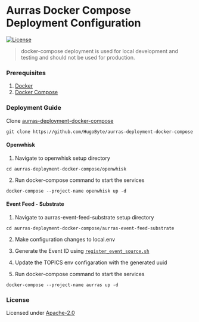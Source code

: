 <!--
#
# Licensed to the Apache Software Foundation (ASF) under one or more
# contributor license agreements.  See the NOTICE file distributed with
# this work for additional information regarding copyright ownership.
# The ASF licenses this file to You under the Apache License, Version 2.0
# (the "License"); you may not use this file except in compliance with
# the License.  You may obtain a copy of the License at
#
#     http://www.apache.org/licenses/LICENSE-2.0
#
# Unless required by applicable law or agreed to in writing, software
# distributed under the License is distributed on an "AS IS" BASIS,
# WITHOUT WARRANTIES OR CONDITIONS OF ANY KIND, either express or implied.
# See the License for the specific language governing permissions and
# limitations under the License.
#
-->
# Aurras Docker Compose Deployment Configuration
[![License](https://img.shields.io/badge/license-Apache--2.0-blue.svg)](http://www.apache.org/licenses/LICENSE-2.0)

> docker-compose deployment is used for local development and testing and should not be used for production.  

### Prerequisites

1. [Docker](https://docs.docker.com/engine/install/)
2. [Docker Compose](https://docs.docker.com/compose/)

### Deployment Guide

Clone [aurras-deployment-docker-compose](https://github.com/HugoByte/aurras-deployment-docker-compose)

```text
git clone https://github.com/HugoByte/aurras-deployment-docker-compose
```

#### Openwhisk

1. Navigate to openwhisk setup directory

```text
cd aurras-deployment-docker-compose/openwhisk
```

2. Run docker-compose command to start the services

```text
docker-compose --project-name openwhisk up -d
```

#### Event Feed - Substrate

1. Navigate to aurras-event-feed-substrate setup directory

```text
cd aurras-deployment-docker-compose/aurras-event-feed-substrate
```

2. Make configuration changes to local.env  

3. Generate the Event ID using [`register_event_source.sh`](https://docs.aurras.hugobyte.com/components/event-manager#usage)

4. Update the TOPICS env configaration with the generated uuid

5. Run docker-compose command to start the services  

```text
docker-compose --project-name aurras up -d
```

### License
Licensed under [Apache-2.0](./LICENSE)